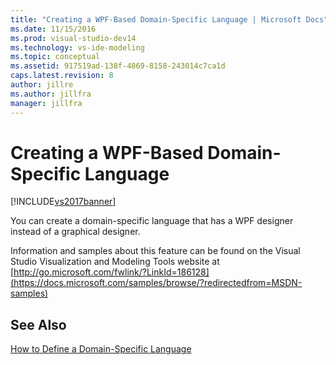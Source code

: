 ```yaml
---
title: "Creating a WPF-Based Domain-Specific Language | Microsoft Docs"
ms.date: 11/15/2016
ms.prod: visual-studio-dev14
ms.technology: vs-ide-modeling
ms.topic: conceptual
ms.assetid: 917519ad-138f-4869-8158-243014c7ca1d
caps.latest.revision: 8
author: jillre
ms.author: jillfra
manager: jillfra
---
```

# Creating a WPF-Based Domain-Specific Language
[!INCLUDE[vs2017banner](../includes/vs2017banner.md)]

You can create a domain-specific language that has a WPF designer instead of a graphical designer.

 Information and samples about this feature can be found on the Visual Studio Visualization and Modeling Tools website at [http://go.microsoft.com/fwlink/?LinkId=186128](https://docs.microsoft.com/samples/browse/?redirectedfrom=MSDN-samples)

## See Also
 [How to Define a Domain-Specific Language](../modeling/how-to-define-a-domain-specific-language.md)
